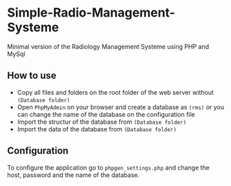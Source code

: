 # Simple-Radio-Management-Systeme

Minimal version of the Radiology Management Systeme using PHP and MySql


## How to use

- Copy all files and folders on the root folder of the web server without `(Database folder)`
- Open `PhpMyAdmin` on your browser and create a database as `(rms)` or you can change the name of the database on the configuration file
- Import the structur of the database from `(Database folder)`
- Import the data of the database from `(Database folder)`

## Configuration

To configure the application go to `phpgen_settings.php` and change the host, password and the name of the database.

